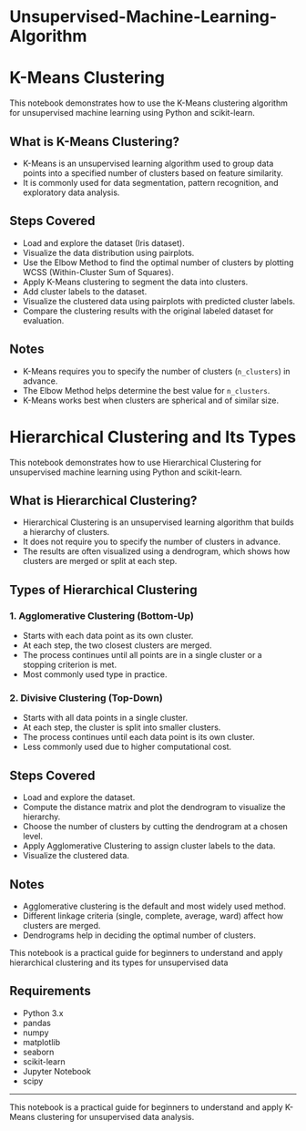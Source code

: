 # Unsupervised-Machine-Learning-Algorithm

# K-Means Clustering

This notebook demonstrates how to use the K-Means clustering algorithm for unsupervised machine learning using Python and scikit-learn.

## What is K-Means Clustering?
- K-Means is an unsupervised learning algorithm used to group data points into a specified number of clusters based on feature similarity.
- It is commonly used for data segmentation, pattern recognition, and exploratory data analysis.

## Steps Covered

- Load and explore the dataset (Iris dataset).
- Visualize the data distribution using pairplots.
- Use the Elbow Method to find the optimal number of clusters by plotting WCSS (Within-Cluster Sum of Squares).
- Apply K-Means clustering to segment the data into clusters.
- Add cluster labels to the dataset.
- Visualize the clustered data using pairplots with predicted cluster labels.
- Compare the clustering results with the original labeled dataset for evaluation.

## Notes

- K-Means requires you to specify the number of clusters (`n_clusters`) in advance.
- The Elbow Method helps determine the best value for `n_clusters`.
- K-Means works best when clusters are spherical and of similar size.

# Hierarchical Clustering and Its Types

This notebook demonstrates how to use Hierarchical Clustering for unsupervised machine learning using Python and scikit-learn.

## What is Hierarchical Clustering?
- Hierarchical Clustering is an unsupervised learning algorithm that builds a hierarchy of clusters.
- It does not require you to specify the number of clusters in advance.
- The results are often visualized using a dendrogram, which shows how clusters are merged or split at each step.

## Types of Hierarchical Clustering

### 1. Agglomerative Clustering (Bottom-Up)
- Starts with each data point as its own cluster.
- At each step, the two closest clusters are merged.
- The process continues until all points are in a single cluster or a stopping criterion is met.
- Most commonly used type in practice.

### 2. Divisive Clustering (Top-Down)
- Starts with all data points in a single cluster.
- At each step, the cluster is split into smaller clusters.
- The process continues until each data point is its own cluster.
- Less commonly used due to higher computational cost.

## Steps Covered

- Load and explore the dataset.
- Compute the distance matrix and plot the dendrogram to visualize the hierarchy.
- Choose the number of clusters by cutting the dendrogram at a chosen level.
- Apply Agglomerative Clustering to assign cluster labels to the data.
- Visualize the clustered data.

## Notes

- Agglomerative clustering is the default and most widely used method.
- Different linkage criteria (single, complete, average, ward) affect how clusters are merged.
- Dendrograms help in deciding the optimal number of clusters.


This notebook is a practical guide for beginners to understand and apply hierarchical clustering and its types for unsupervised data



## Requirements

- Python 3.x
- pandas
- numpy
- matplotlib
- seaborn
- scikit-learn
- Jupyter Notebook
- scipy

---

This notebook is a practical guide for beginners to understand and apply K-Means clustering for unsupervised data analysis.